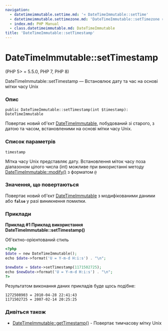 ```yaml
---
navigation:
  - datetimeimmutable.settime.md: '« DateTimeImmutable::setTime'
  - datetimeimmutable.settimezone.md: 'DateTimeImmutable::setTimezone »'
  - index.md: PHP Manual
  - class.datetimeimmutable.md: DateTimeImmutable
title: 'DateTimeImmutable::setTimestamp'
---
```

# DateTimeImmutable::setTimestamp

(PHP 5> = 5.5.0, PHP 7, PHP 8)

DateTimeImmutable::setTimestamp — Встановлює дату та час на основі мітки часу Unix

### Опис

```methodsynopsis
public DateTimeImmutable::setTimestamp(int $timestamp): DateTimeImmutable
```

Повертає новий об'єкт [DateTimeImmutable](class.datetimeimmutable.md), побудований зі старого, з датою та часом, встановленими на основі мітки часу Unix.

### Список параметрів

`timestamp`

Мітка часу Unix представляє дату. Встановлення міток часу поза діапазоном цілого числа (int) можливе при використанні методу [DateTimeImmutable::modify()](datetimeimmutable.modify.md) з форматом `@`

### Значення, що повертаються

Повертає новий об'єкт [DateTimeImmutable](class.datetimeimmutable.md) з модифікованими даними або **`false`** у разі виникнення помилки.

### Приклади

**Приклад #1 Приклад використання **DateTimeImmutable::setTimestamp()****

Об'єктно-орієнтований стиль

```php
<?php
$date = new DateTimeImmutable();
echo $date->format('U = Y-m-d H:i:s') . "\n";

$newDate = $date->setTimestamp(1171502725);
echo $newDate->format('U = Y-m-d H:i:s') . "\n";
?>
```

Результатом виконання даних прикладів буде щось подібне:

```
1272508903 = 2010-04-28 22:41:43
1171502725 = 2007-02-14 20:25:25
```

### Дивіться також

-   [DateTimeImmutable::getTimestamp()](datetime.gettimestamp.md) - Повертає тимчасову мітку Unix

